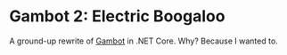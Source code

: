 # Gambot 2: Electric Boogaloo

A ground-up rewrite of [Gambot](https://github.com/Milk-Enterprises/Gambot) in
.NET Core. Why? Because I wanted to.
